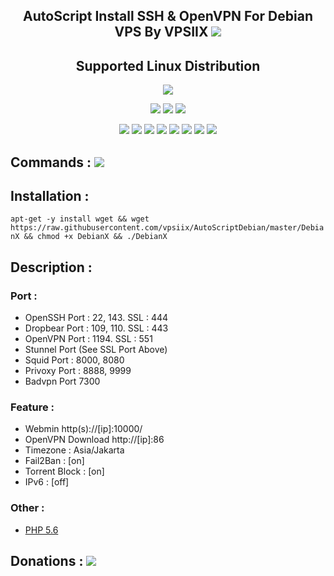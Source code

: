 <h2 align="center">AutoScript Install SSH & OpenVPN For Debian VPS By VPSIIX   <img src="https://img.shields.io/badge/Version-1.0-yellowgreen.svg"></h2>

<h2 align="center">Supported Linux Distribution</h2>
<p align="center"><img src="https://www.debian.org/logos/openlogo.svg"></p>
<p align="center"><img src="https://img.shields.io/static/v1?style=for-the-badge&logo=debian&label=Debian%208&message=Jessie&color=red"> <img src="https://img.shields.io/static/v1?style=for-the-badge&logo=debian&label=Debian%209&message=Stretch&color=red"> <img src="https://img.shields.io/static/v1?style=for-the-badge&logo=debian&label=Debian%2010&message=Buster&color=red"></p>
<p align="center"><img src="https://img.shields.io/badge/Service-OpenSSH-success.svg">  <img src="https://img.shields.io/badge/Service-Dropbear-success.svg">  <img src="https://img.shields.io/badge/Service-BadVPN-success.svg">  <img src="https://img.shields.io/badge/Service-Stunnel-success.svg">  <img src="https://img.shields.io/badge/Service-OpenVPN-success.svg">  <img src="https://img.shields.io/badge/Service-Squid3-success.svg">  <img src="https://img.shields.io/badge/Service-Privoxy-success.svg">  <img src="https://img.shields.io/badge/Service-Webmin-success.svg">

## Commands : <img src="https://img.shields.io/static/v1?style=for-the-badge&logo=powershell&label=Shell&message=Bash%20Script&color=lightgray">

## Installation :

`
apt-get -y install wget && wget https://raw.githubusercontent.com/vpsiix/AutoScriptDebian/master/DebianX && chmod +x DebianX && ./DebianX
`

## Description :

### Port :
* OpenSSH Port : 22, 143. SSL : 444
* Dropbear Port : 109, 110. SSL : 443
* OpenVPN Port : 1194. SSL : 551
* Stunnel Port (See SSL Port Above)
* Squid Port : 8000, 8080
* Privoxy Port : 8888, 9999
* Badvpn Port 7300

### Feature : 
* Webmin http(s)://[ip]:10000/
* OpenVPN Download http://[ip]:86
* Timezone : Asia/Jakarta
* Fail2Ban : [on]
* Torrent Block : [on]
* IPv6     : [off]

### Other :
* <a href="https://github.com/vpsiix/PHP5.6" target="blank">PHP 5.6</a>

## Donations :  <a href="https://paypal.me/ahmadfauzanhabibi" target=”_blank”><img src="https://img.shields.io/static/v1?style=for-the-badge&logo=paypal&label=Paypal&message=Click%20Here&color=blue"></a>
